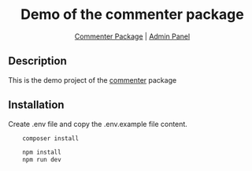 
<div align="center"> 

# Demo of the commenter package

[Commenter Package](https://github.com/Lakshan-Madushanka/laravel-comments) |
[Admin Panel](https://github.com/Lakshan-Madushanka/laravel-comments-admin-panel)

</div>

## Description

This is the demo project of the [commenter](https://github.com/Lakshan-Madushanka/laravel-comments) package
## Installation

Create .env file and copy the .env.example file content.

```bash
    composer install
```

```bash
    npm install
    npm run dev
```

